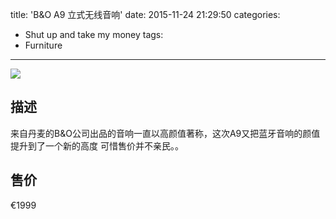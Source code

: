 title: 'B&O A9 立式无线音响'
date: 2015-11-24 21:29:50
categories:
- Shut up and take my money
tags:
- Furniture
---
![](https://raw.githubusercontent.com/SteveLeeLX/Blog/master/source/images/a9.jpg)
## 描述
来自丹麦的B&O公司出品的音响一直以高颜值著称，这次A9又把蓝牙音响的颜值提升到了一个新的高度
可惜售价并不亲民。。<!-- more -->

## 售价
€1999
